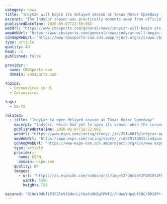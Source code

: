```yaml
---
category: news
title: "IndyCar will begin its delayed season at Texas Motor Speedway in June"
excerpt: "The IndyCar season was practically moments away from officially kicking off back in mid-March before coronavirus shut it down. Now, it seems like the series will pick up where it left off. IndyCar's first official race of the season is set to take place on June 6 at Texas Motor Speedway."
publishedDateTime: 2020-05-07T22:59:00Z
webUrl: "https://www.cbssports.com/general/news/indycar-will-begin-its-delayed-season-at-texas-motor-speedway-in-june/"
ampWebUrl: "https://www.cbssports.com/general/news/indycar-will-begin-its-delayed-season-at-texas-motor-speedway-in-june/amp/"
cdnAmpWebUrl: "https://www-cbssports-com.cdn.ampproject.org/c/s/www.cbssports.com/general/news/indycar-will-begin-its-delayed-season-at-texas-motor-speedway-in-june/amp/"
type: article
quality: 40
heat: -1
published: false

provider:
  name: CBSSports.com
  domain: cbssports.com

topics:
  - Coronavirus in US
  - Coronavirus

tags:
  - US-TX

related:
  - title: "IndyCar to open delayed season at Texas Motor Speedway"
    excerpt: "IndyCar, which had yet to open its season when the coronavirus pandemic began, will start its engines June 6 at Texas Motor Speedway. There will be no spectators in attendance for the night race."
    publishedDateTime: 2020-05-07T18:22:00Z
    webUrl: "https://www.espn.com/racing/story/_/id/29146815/indycar-open-delayed-season-texas-motor-speedway"
    ampWebUrl: "https://www.espn.com/racing/story/_/id/29146815/indycar-open-delayed-season-texas-motor-speedway?platform=amp"
    cdnAmpWebUrl: "https://www-espn-com.cdn.ampproject.org/c/s/www.espn.com/racing/story/_/id/29146815/indycar-open-delayed-season-texas-motor-speedway?platform=amp"
    type: article
    provider:
      name: ESPN
      domain: espn.com
    quality: 60
    images:
      - url: "https://a4.espncdn.com/combiner/i?img=%2Fphoto%2F2018%2F0608%2Fr382897_1296x729_16%2D9.jpg"
        width: 1296
        height: 729

secured: "B1HoY0dUf1P35Zlm9tDderLzYeatn9H9gfPWf2//HHwuYHpyUfCNG/BD18P+feYkvFkTbpqjYQanxisHq8a1kTcSaeggTmowq9UWjx5Q6C1epQepN8MYBnrsWb9wvCcTz20qpaH8GqDgs40gVpdNYMkT/RX3i6AOXNEW3NTMaKjd6SqNfFnIoRznf91Vry7iYLEYHCckJOyVuF+qXyZ59yyG1JYzXwztY6XPIvWWubeWKWMNOXL6cdPbmipBCPQqD9vG1oXGRVMoOXidp6/GQnJFM+EJJsPeSlXvxymOIAOg1UomvJeAgkITpye8tc2NWxrATQfLZsr0LYX3pu9ETyZXZTSmqPx4ZuO4KTgNoG1qa66+uoRYxPnWOVwq64PwClnvKZ6Pqr29ZKX4pURpW4OXmnfR5AhiZu3RutmQ7vXjQUAYu8fAJKDvo415nCUYQ0cpJibeG7l79vr3BhgaYj/tvTbWJGJ9OtyHoUc+gO0=;HJt8tcI3qQ7yU4ziJECzrQ=="
---
```


